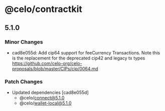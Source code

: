 # @celo/contractkit

## 5.1.0

### Minor Changes

- cad8e055d: Add cip64 support for feeCurrency Transactions. Note this is the replacement for the deprecated cip42 and legacy tx types https://github.com/celo-org/celo-proposals/blob/master/CIPs/cip/0064.md

### Patch Changes

- Updated dependencies [cad8e055d]
  - @celo/connect@5.1.0
  - @celo/wallet-local@5.1.0
